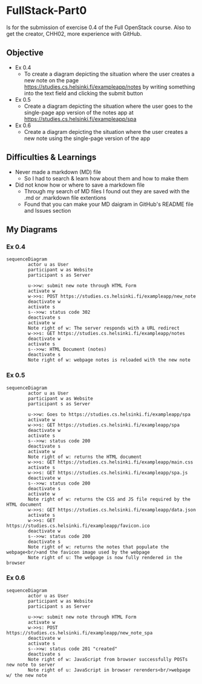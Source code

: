 # FullStack-Part0
Is for the submission of exercise 0.4 of the Full OpenStack course. Also to get the creator, CHH02, more experience with GitHub.

## Objective
- Ex 0.4
  - To create a diagram depicting the situation where the user creates a new note on the page https://studies.cs.helsinki.fi/exampleapp/notes by writing something into the text field and clicking the submit button
- Ex 0.5
  - Create a diagram depicting the situation where the user goes to the single-page app version of the notes app at https://studies.cs.helsinki.fi/exampleapp/spa
- Ex 0.6
  - Create a diagram depicting the situation where the user creates a new note using the single-page version of the app

## Difficulties & Learnings
- Never made a markdown (MD) file
  - So I had to search & learn how about them and how to make them
- Did not know how or where to save a markdown file
  - Through my search of MD files I found out they are saved with the .md or .markdown file extentions
  - Found that you can make your MD daigram in GitHub's README file and Issues section

## My Diagrams

### Ex 0.4
```mermaid
sequenceDiagram
        actor u as User
        participant w as Website
        participant s as Server

        u->>w: submit new note through HTML Form
        activate w
        w->>s: POST https://studies.cs.helsinki.fi/exampleapp/new_note
        deactivate w
        activate s
        s-->>w: status code 302
        deactivate s
        activate w
        Note right of w: The server responds with a URL redirect
        w->>s: GET https://studies.cs.helsinki.fi/exampleapp/notes
        deactivate w
        activate s
        s-->>w: HTML Document (notes)
        deactivate s
        Note right of w: webpage notes is reloaded with the new note
```

### Ex 0.5
```mermaid
sequenceDiagram
        actor u as User
        participant w as Website
        participant s as Server

        u->>w: Goes to https://studies.cs.helsinki.fi/exampleapp/spa
        activate w
        w->>s: GET https://studies.cs.helsinki.fi/exampleapp/spa
        deactivate w
        activate s
        s-->>w: status code 200
        deactivate s
        activate w
        Note right of w: returns the HTML document
        w->>s: GET https://studies.cs.helsinki.fi/exampleapp/main.css
        activate s
        w->>s: GET https://studies.cs.helsinki.fi/exampleapp/spa.js
        deactivate w
        s-->>w: status code 200
        deactivate s
        activate w
        Note right of w: returns the CSS and JS file required by the HTML document
        w->>s: GET https://studies.cs.helsinki.fi/exampleapp/data.json
        activate s
        w->>s: GET https://studies.cs.helsinki.fi/exampleapp/favicon.ico
        deactivate w
        s-->>w: status code 200
        deactivate s
        Note right of w: returns the notes that populate the webpage<br/>and the favicon image used by the webpage 
        Note right of u: The webpage is now fully rendered in the browser
```

### Ex 0.6
```mermaid
sequenceDiagram
        actor u as User
        participant w as Website
        participant s as Server

        u->>w: submit new note through HTML Form
        activate w
        w->>s: POST https://studies.cs.helsinki.fi/exampleapp/new_note_spa
        deactivate w
        activate s
        s-->>w: status code 201 "created"
        deactivate s
        Note right of w: JavaScript from browser successfully POSTs new note to server 
        Note right of u: JavaScript in browser rerenders<br/>webpage w/ the new note
```
